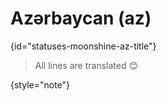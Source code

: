 # Azərbaycan (az)
{id="statuses-moonshine-az-title"}


> All lines are translated 😊
>
{style="note"}
